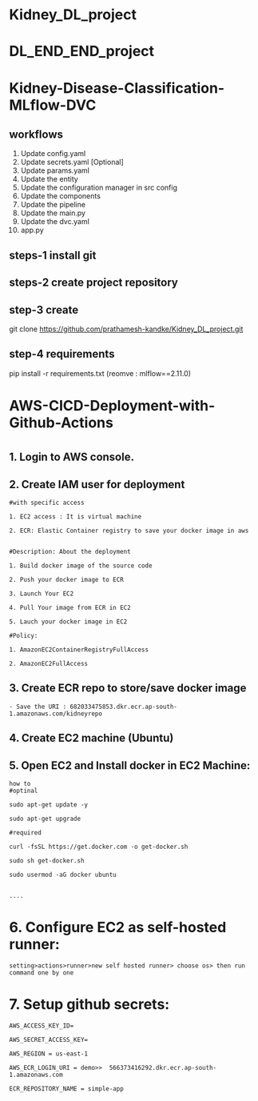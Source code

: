 # Kidney_DL_project

# DL_END_END_project
# Kidney-Disease-Classification-MLflow-DVC
## workflows

1. Update config.yaml
2. Update secrets.yaml [Optional]
3. Update params.yaml
4. Update the entity
5. Update the configuration manager in src config
6. Update the components
7. Update the pipeline 
8. Update the main.py
9. Update the dvc.yaml
10. app.py 

## steps-1 install git

## steps-2 create project repository


## step-3 create 

git clone https://github.com/prathamesh-kandke/Kidney_DL_project.git

## step-4 requirements

pip install -r requirements.txt (reomve : mlflow==2.11.0)


#   AWS-CICD-Deployment-with-Github-Actions
# 
## 1. Login to AWS console.

## 2. Create IAM user for deployment

    #with specific access

    1. EC2 access : It is virtual machine

    2. ECR: Elastic Container registry to save your docker image in aws


    #Description: About the deployment

    1. Build docker image of the source code

    2. Push your docker image to ECR

    3. Launch Your EC2 

    4. Pull Your image from ECR in EC2

    5. Lauch your docker image in EC2

    #Policy:

    1. AmazonEC2ContainerRegistryFullAccess

    2. AmazonEC2FullAccess

    
## 3. Create ECR repo to store/save docker image
    - Save the URI : 682033475853.dkr.ecr.ap-south-1.amazonaws.com/kidneyrepo 

    
## 4. Create EC2 machine (Ubuntu) 

## 5. Open EC2 and Install docker in EC2 Machine:
    
    how to 
    #optinal

    sudo apt-get update -y

    sudo apt-get upgrade
    
    #required

    curl -fsSL https://get.docker.com -o get-docker.sh

    sudo sh get-docker.sh

    sudo usermod -aG docker ubuntu

    
    ....
    
# 6. Configure EC2 as self-hosted runner:
    setting>actions>runner>new self hosted runner> choose os> then run command one by one


# 7. Setup github secrets:

    AWS_ACCESS_KEY_ID=

    AWS_SECRET_ACCESS_KEY=

    AWS_REGION = us-east-1

    AWS_ECR_LOGIN_URI = demo>>  566373416292.dkr.ecr.ap-south-1.amazonaws.com

    ECR_REPOSITORY_NAME = simple-app